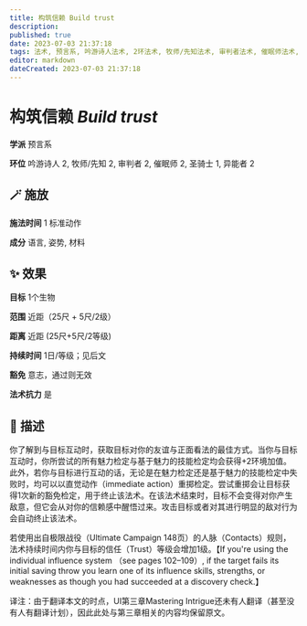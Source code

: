 ```yaml
---
title: 构筑信赖 Build trust
description: 
published: true
date: 2023-07-03 21:37:18
tags: 法术, 预言系, 吟游诗人法术, 2环法术, 牧师/先知法术, 审判者法术, 催眠师法术, 圣骑士法术, 1环法术, 异能者法术
editor: markdown
dateCreated: 2023-07-03 21:37:18
---
```


# **构筑信赖** *Build trust*

**学派** 预言系 

**环位** 吟游诗人 2, 牧师/先知 2, 审判者 2, 催眠师 2, 圣骑士 1, 异能者 2

## 🪄 施放

**施法时间** 1 标准动作

**成分** 语言, 姿势, 材料

## ✨ 效果 

**目标** 1个生物 

**范围** 近距（25尺 + 5尺/2级）

**距离** 近距 (25尺+5尺/2等级)  

**持续时间** 1日/等级；见后文 

**豁免** 意志，通过则无效

**法术抗力** 是

## 📖 描述

你了解到与目标互动时，获取目标对你的友谊与正面看法的最佳方式。当你与目标互动时，你所尝试的所有魅力检定与基于魅力的技能检定均会获得+2环境加值。此外，若你与目标进行互动的话，无论是在魅力检定还是基于魅力的技能检定中失败时，均可以以直觉动作（immediate action）重掷检定。尝试重掷会让目标获得1次新的豁免检定，用于终止该法术。在该法术结束时，目标不会变得对你产生敌意，但它会从对你的信赖感中醒悟过来。攻击目标或者对其进行明显的敌对行为会自动终止该法术。

若使用出自极限战役（Ultimate Campaign 148页）的人脉（Contacts）规则，法术持续时间内你与目标的信任（Trust）等级会增加1级。【If you're using the individual influence system （see pages 102–109）, if the target fails its initial saving throw you learn one of its influence skills, strengths, or weaknesses as though you had succeeded at a discovery check.】

译注：由于翻译本文的时点，UI第三章Mastering Intrigue还未有人翻译（甚至没有人有翻译计划），因此此处与第三章相关的内容均保留原文。
    